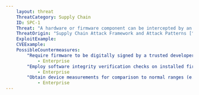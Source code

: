 ```yaml
---
    layout: threat
    ThreatCategory: Supply Chain
    ID: SPC-1
    Threat: "A hardware or firmware component can be intercepted by an adversary while in transit between supplier and acquirer, for the purpose of substitution or manipulation. Vulnerabilities: The distribution channels are susceptible to hardware or firmware"
    ThreatOrigin: "Supply Chain Attack Framework and Attack Patterns [^142]"
    ExploitExample:
    CVEExample:
    PossibleCountermeasures:
        "Require firmware to be digitally signed by a trusted developer and the signature verified prior to the component being integrated into a larger system":
            - Enterprise                        
        "Employ software integrity verification checks on installed firmware, which can be validated against a known-good value (e.g. brute-force resistant cryptographic hash of firmware image) to detect any modification to firmware":
            - Enterprise
        "Obtain device measurements for comparison to normal ranges (e.g., temperature, timing, EM radiation, power consumption) to detect anomalous behavior.":
            - Enterprise
---
```

